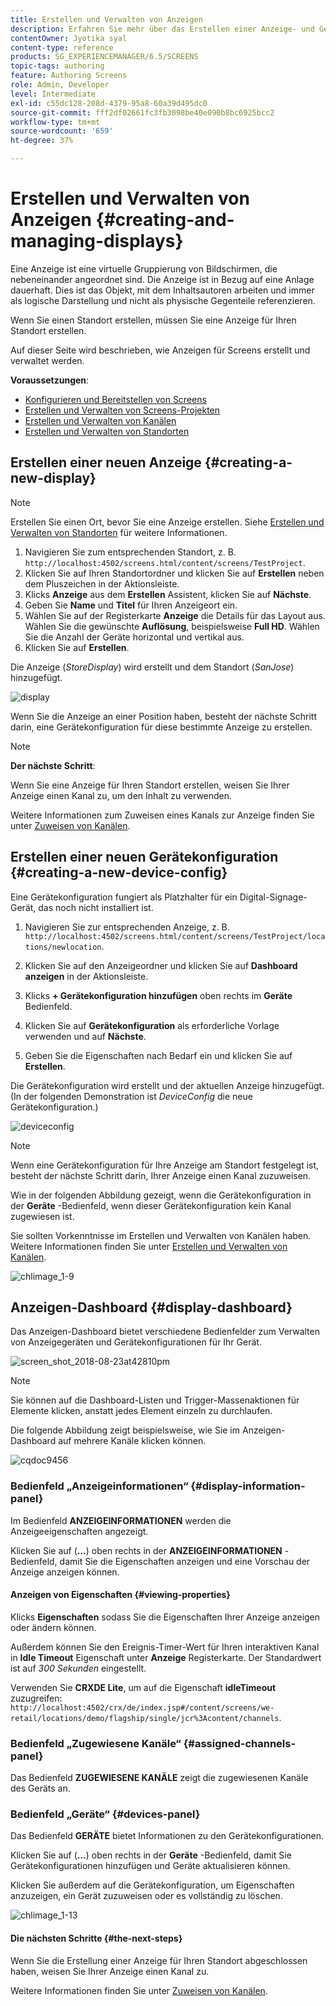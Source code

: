 ```yaml
---
title: Erstellen und Verwalten von Anzeigen
description: Erfahren Sie mehr über das Erstellen einer Anzeige- und Gerätekonfiguration in AEM Screens. Erfahren Sie auch mehr über das Anzeigen-Dashboard.
contentOwner: Jyotika syal
content-type: reference
products: SG_EXPERIENCEMANAGER/6.5/SCREENS
topic-tags: authoring
feature: Authoring Screens
role: Admin, Developer
level: Intermediate
exl-id: c55dc128-208d-4379-95a8-60a39d495dc0
source-git-commit: fff2df02661fc3fb3098be40e090b8bc6925bcc2
workflow-type: tm+mt
source-wordcount: '659'
ht-degree: 37%

---
```


# Erstellen und Verwalten von Anzeigen {#creating-and-managing-displays}

Eine Anzeige ist eine virtuelle Gruppierung von Bildschirmen, die nebeneinander angeordnet sind. Die Anzeige ist in Bezug auf eine Anlage dauerhaft. Dies ist das Objekt, mit dem Inhaltsautoren arbeiten und immer als logische Darstellung und nicht als physische Gegenteile referenzieren.

Wenn Sie einen Standort erstellen, müssen Sie eine Anzeige für Ihren Standort erstellen.

Auf dieser Seite wird beschrieben, wie Anzeigen für Screens erstellt und verwaltet werden.

**Voraussetzungen**:

* [Konfigurieren und Bereitstellen von Screens](configuring-screens-introduction.md)
* [Erstellen und Verwalten von Screens-Projekten](creating-a-screens-project.md)
* [Erstellen und Verwalten von Kanälen](managing-channels.md)
* [Erstellen und Verwalten von Standorten](managing-locations.md)

## Erstellen einer neuen Anzeige {#creating-a-new-display}

>[!NOTE]
>
>Erstellen Sie einen Ort, bevor Sie eine Anzeige erstellen. Siehe [Erstellen und Verwalten von Standorten](managing-locations.md) für weitere Informationen.

1. Navigieren Sie zum entsprechenden Standort, z. B. `http://localhost:4502/screens.html/content/screens/TestProject`.
1. Klicken Sie auf Ihren Standortordner und klicken Sie auf **Erstellen** neben dem Pluszeichen in der Aktionsleiste.
1. Klicks **Anzeige** aus dem **Erstellen** Assistent, klicken Sie auf **Nächste**.
1. Geben Sie **Name** und **Titel** für Ihren Anzeigeort ein.
1. Wählen Sie auf der Registerkarte **Anzeige** die Details für das Layout aus. Wählen Sie die gewünschte **Auflösung**, beispielsweise **Full HD**. Wählen Sie die Anzahl der Geräte horizontal und vertikal aus.
1. Klicken Sie auf **Erstellen**.

Die Anzeige (*StoreDisplay*) wird erstellt und dem Standort (*SanJose*) hinzugefügt.

![display](assets/display.gif)

Wenn Sie die Anzeige an einer Position haben, besteht der nächste Schritt darin, eine Gerätekonfiguration für diese bestimmte Anzeige zu erstellen.

>[!NOTE]
>
>**Der nächste Schritt**:
>
>Wenn Sie eine Anzeige für Ihren Standort erstellen, weisen Sie Ihrer Anzeige einen Kanal zu, um den Inhalt zu verwenden.
>
>Weitere Informationen zum Zuweisen eines Kanals zur Anzeige finden Sie unter [Zuweisen von Kanälen](channel-assignment.md).

## Erstellen einer neuen Gerätekonfiguration {#creating-a-new-device-config}

Eine Gerätekonfiguration fungiert als Platzhalter für ein Digital-Signage-Gerät, das noch nicht installiert ist.

1. Navigieren Sie zur entsprechenden Anzeige, z. B. `http://localhost:4502/screens.html/content/screens/TestProject/locations/newlocation`.
1. Klicken Sie auf den Anzeigeordner und klicken Sie auf **Dashboard anzeigen** in der Aktionsleiste.
1. Klicks **+ Gerätekonfiguration hinzufügen** oben rechts im **Geräte** Bedienfeld.

1. Klicken Sie auf **Gerätekonfiguration** als erforderliche Vorlage verwenden und auf **Nächste**.

1. Geben Sie die Eigenschaften nach Bedarf ein und klicken Sie auf **Erstellen**.

Die Gerätekonfiguration wird erstellt und der aktuellen Anzeige hinzugefügt. (In der folgenden Demonstration ist *DeviceConfig* die neue Gerätekonfiguration.)

![deviceconfig](assets/deviceconfig.gif)

>[!NOTE]
>
>Wenn eine Gerätekonfiguration für Ihre Anzeige am Standort festgelegt ist, besteht der nächste Schritt darin, Ihrer Anzeige einen Kanal zuzuweisen.
>
>Wie in der folgenden Abbildung gezeigt, wenn die Gerätekonfiguration in der **Geräte** -Bedienfeld, wenn dieser Gerätekonfiguration kein Kanal zugewiesen ist.
>
>Sie sollten Vorkenntnisse im Erstellen und Verwalten von Kanälen haben. Weitere Informationen finden Sie unter [Erstellen und Verwalten von Kanälen](managing-channels.md).

![chlimage_1-9](assets/chlimage_1-9.png)

## Anzeigen-Dashboard {#display-dashboard}

Das Anzeigen-Dashboard bietet verschiedene Bedienfelder zum Verwalten von Anzeigegeräten und Gerätekonfigurationen für Ihr Gerät.

![screen_shot_2018-08-23at42810pm](assets/screen_shot_2018-08-23at42810pm.png)

>[!NOTE]
>
>Sie können auf die Dashboard-Listen und Trigger-Massenaktionen für Elemente klicken, anstatt jedes Element einzeln zu durchlaufen.
>
>Die folgende Abbildung zeigt beispielsweise, wie Sie im Anzeigen-Dashboard auf mehrere Kanäle klicken können.

![cqdoc9456](assets/cqdoc9456.gif)

### Bedienfeld „Anzeigeinformationen“ {#display-information-panel}

Im Bedienfeld **ANZEIGEINFORMATIONEN** werden die Anzeigeeigenschaften angezeigt.

Klicken Sie auf (**...**) oben rechts in der **ANZEIGEINFORMATIONEN** -Bedienfeld, damit Sie die Eigenschaften anzeigen und eine Vorschau der Anzeige anzeigen können.


#### Anzeigen von Eigenschaften {#viewing-properties}

Klicks **Eigenschaften** sodass Sie die Eigenschaften Ihrer Anzeige anzeigen oder ändern können.

Außerdem können Sie den Ereignis-Timer-Wert für Ihren interaktiven Kanal in **Idle Timeout** Eigenschaft unter **Anzeige** Registerkarte. Der Standardwert ist auf *300 Sekunden* eingestellt.

Verwenden Sie **CRXDE Lite**, um auf die Eigenschaft **idleTimeout** zuzugreifen: `http://localhost:4502/crx/de/index.jsp#/content/screens/we-retail/locations/demo/flagship/single/jcr%3Acontent/channels`.


### Bedienfeld „Zugewiesene Kanäle“ {#assigned-channels-panel}

Das Bedienfeld **ZUGEWIESENE KANÄLE** zeigt die zugewiesenen Kanäle des Geräts an.


### Bedienfeld „Geräte“ {#devices-panel}

Das Bedienfeld **GERÄTE** bietet Informationen zu den Gerätekonfigurationen.

Klicken Sie auf (**...**) oben rechts in der **Geräte** -Bedienfeld, damit Sie Gerätekonfigurationen hinzufügen und Geräte aktualisieren können.

Klicken Sie außerdem auf die Gerätekonfiguration, um Eigenschaften anzuzeigen, ein Gerät zuzuweisen oder es vollständig zu löschen.

![chlimage_1-13](assets/chlimage_1-13.png)

#### Die nächsten Schritte {#the-next-steps}

Wenn Sie die Erstellung einer Anzeige für Ihren Standort abgeschlossen haben, weisen Sie Ihrer Anzeige einen Kanal zu.

Weitere Informationen finden Sie unter [Zuweisen von Kanälen](channel-assignment.md).
